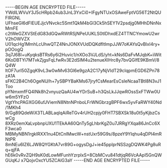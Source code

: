 -----BEGIN AGE ENCRYPTED FILE-----
YWdlLWVuY3J5cHRpb24ub3JnL3YxCi0+IFgyNTUxOSAweFptVG56T2NtQUFIRGNL
UFhseGl6dFlEUEJjcVNvckc5Smt1QkM4bGl3Ck5hSEY1V2psdjg0MHhDNnNxMmFE
c2tWeGZXVStEdG83dGQwRWtRSjNPeUUKLS0tIDhxdEZ4TTNCYmowU2wrV2hOWVZX
U01qcHg1MmhLcUhwQTZ4NnJONXVUdDQKdfItImpJJW7oKAYsQvBlxI4ry+pOOogQ
3q7J68I+uKyqksBTRs6y6i2Huvic1/nXOo3VJLdS/yht+kNs6DaFvMJqbK+iiWit
6KoDBTYi7MTvkZjgsFqLfwRv3E2dSIM4u2tenueXIHrc8y7bvQGlfE9KBmV/8Q4W
ltOF7urI50ZgqK9vL3w0wMv63Gl6e9gzA2C17yNjVIdT29cIqpmEGD6ZPn78zA1A
sFKC2B4Ch6OgeNU/h+7ySBPYBaKMs67jryfCsMearEsCsIeNcaaTBtI8N3vJ1Too
pYNmxmfFQ4lNk8h2vnyuzQaAU4wYDrSuB+h3QsLkJJqwROssSxFTWw0Uw6m5YFzO
VgtYhcPAGXGG6ufJViemN8NtnNPnboLFrWNGbrzgBPF6wx5yvFaRWY40Nd/1MKh4
9/Gg89QdeWiX3TLABLaqlqAiReTGv4rUH2cpjy0FHT7SBXSk18u0t5yKjbzCswCg
8XRz0emXaLvpbnpUXU1TEkAA60QnTy5gLhbrKgZ0u7JRRgYXqa86JnCc6XF3wca0
MBMyNBN1rgkIRXX1nu4DtCnlMwcW+nstUxr59G9s/8pzeY9YIqhu4qDPI4mRNtPR
8mNEu6IZ6LJW8QYGKtA7vr89G+ogysDgJ+ie45ppIprNSSzgDQWK4Pg8uRq+qjFA
hE6k0vRvZQH9sK0dLowMFunhYzrplxS+8CbMCvu841dtjqR6VcAApI5GnQWGUqKJ
x7QojvOxcYU5ZCAlG3aY
-----END AGE ENCRYPTED FILE-----
